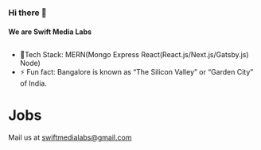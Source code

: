 ### Hi there 👋

#### We are Swift Media Labs


## 
- 🔭Tech Stack: MERN(Mongo Express React(React.js/Next.js/Gatsby.js) Node)
- ⚡ Fun fact: Bangalore is known as “The Silicon Valley” or “Garden City” of India.

<!--
**swiftmedialabs/swiftmedialabs** is a ✨ _special_ ✨ repository because its `README.md` (this file) appears on your GitHub profile.

Here are some ideas to get you started:

-  currently working on ...
- 🌱 currently learning ...
- 👯 looking to collaborate on ...
- 🤔 I’m looking for help with ...
- 💬 Ask me about ...
- 📫 How to reach me: ...
- 😄 Pronouns: ...
- ⚡ Fun fact:
-->

# Jobs
Mail us at swiftmedialabs@gmail.com

